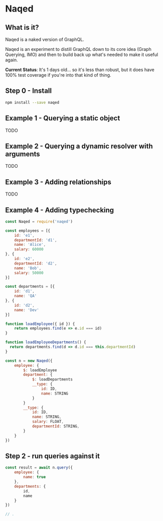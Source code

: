 # Naqed

## What is it?

Naqed is a naked version of GraphQL.

Naqed is an experiment to distill GraphQL down to its core idea (Graph Querying, IMO) and then to build back up what's needed to make it useful again.

**Current Status**: It's 1 days old... so it's less than robust, but it does have 100% test coverage if you're into that kind of thing.

## Step 0 - Install

``` bash
npm install --save naqed
```

## Example 1 - Querying a static object

TODO

## Example 2 - Querying a dynamic resolver with arguments

TODO

## Example 3 - Adding relationships

TODO

## Example 4 - Adding typechecking

``` js
const Naqed = require('naqed')

const employees = [{
    id: 'e1',
    departmentId: 'd1',
    name: 'Alice',
    salary: 60000
}, {
    id: 'e2',
    departmentId: 'd2',
    name: 'Bob',
    salary: 50000
}]

const departments = [{
    id: 'd1',
    name: 'QA'
}, {
    id: 'd2',
    name: 'Dev'
}]

function loadEmployee({ id }) {
    return employees.find(e => e.id === id)
}

function loadEmployeeDepartments() {
  return departments.find(d => d.id === this.departmentId)
}

const n = new Naqed({
    employee: {
        $: loadEmployee
        department: {
            $: loadDepartments
            __type: {
                id: ID,
                name: STRING
            }
        }
        __type: {
            id: ID,
            name: STRING,
            salary: FLOAT,
            departmentId: STRING,
        }
    }
})
```

## Step 2 - run queries against it

``` js
const result = await n.query({
    employee: {
        name: true
    },
    departments: {
        id,
        name
    }
})

// .
```

